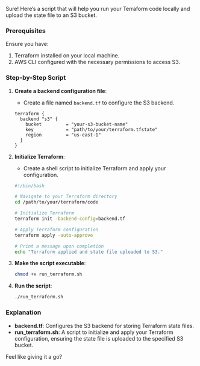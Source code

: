 Sure! Here’s a script that will help you run your Terraform code locally and upload the state file to an S3 bucket.

### Prerequisites
Ensure you have:
1. Terraform installed on your local machine.
2. AWS CLI configured with the necessary permissions to access S3.

### Step-by-Step Script

1. **Create a backend configuration file**:
    - Create a file named `backend.tf` to configure the S3 backend.
    
    ```hcl
    terraform {
      backend "s3" {
        bucket         = "your-s3-bucket-name"
        key            = "path/to/your/terraform.tfstate"
        region         = "us-east-1"
      }
    }
    ```

2. **Initialize Terraform**:
    - Create a shell script to initialize Terraform and apply your configuration.
    
    ```bash
    #!/bin/bash

    # Navigate to your Terraform directory
    cd /path/to/your/terraform/code

    # Initialize Terraform
    terraform init -backend-config=backend.tf

    # Apply Terraform configuration
    terraform apply -auto-approve

    # Print a message upon completion
    echo "Terraform applied and state file uploaded to S3."
    ```

3. **Make the script executable**:
    ```bash
    chmod +x run_terraform.sh
    ```

4. **Run the script**:
    ```bash
    ./run_terraform.sh
    ```

### Explanation

- **backend.tf**: Configures the S3 backend for storing Terraform state files.
- **run_terraform.sh**: A script to initialize and apply your Terraform configuration, ensuring the state file is uploaded to the specified S3 bucket.

Feel like giving it a go?